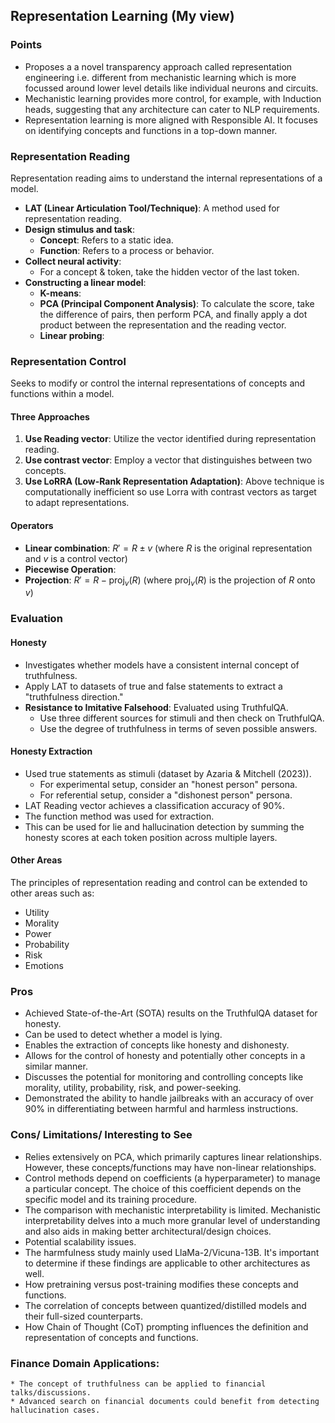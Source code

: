 ## Representation Learning (My view)

### Points

* Proposes a a novel transparency approach called representation engineering i.e. different from mechanistic learning which is more focussed around lower level details like individual neurons and circuits.
* Mechanistic learning provides more control, for example, with Induction heads, suggesting that any architecture can cater to NLP requirements.
* Representation learning is more aligned with Responsible AI. It focuses on identifying concepts and functions in a top-down manner.

### Representation Reading

Representation reading aims to understand the internal representations of a model.

* **LAT (Linear Articulation Tool/Technique)**: A method used for representation reading.
* **Design stimulus and task**:
    * **Concept**: Refers to a static idea.
    * **Function**: Refers to a process or behavior.
* **Collect neural activity**:
    * For a concept & token, take the hidden vector of the last token.
* **Constructing a linear model**:
    * **K-means**: 
    * **PCA (Principal Component Analysis)**: To calculate the score, take the difference of pairs, then perform PCA, and finally apply a dot product between the representation and the reading vector.
    * **Linear probing**:

### Representation Control

Seeks to modify or control the internal representations of concepts and functions within a model.

#### Three Approaches

1.  **Use Reading vector**: Utilize the vector identified during representation reading.
2.  **Use contrast vector**: Employ a vector that distinguishes between two concepts.
3.  **Use LoRRA (Low-Rank Representation Adaptation)**: Above technique is computationally inefficient so use Lorra with contrast vectors as target to adapt representations.

#### Operators

* **Linear combination**: $R' = R \pm v$ (where $R$ is the original representation and $v$ is a control vector)
* **Piecewise Operation**: 
* **Projection**: $R' = R - \text{proj}_v(R)$ (where $\text{proj}_v(R)$ is the projection of $R$ onto $v$)

### Evaluation

#### Honesty

* Investigates whether models have a consistent internal concept of truthfulness.
* Apply LAT to datasets of true and false statements to extract a "truthfulness direction."
* **Resistance to Imitative Falsehood**: Evaluated using TruthfulQA.
    * Use three different sources for stimuli and then check on TruthfulQA.
    * Use the degree of truthfulness in terms of seven possible answers.

#### Honesty Extraction

* Used true statements as stimuli (dataset by Azaria & Mitchell (2023)).
    * For experimental setup, consider an "honest person" persona.
    * For referential setup, consider a "dishonest person" persona.
* LAT Reading vector achieves a classification accuracy of 90%.
* The function method was used for extraction.
* This can be used for lie and hallucination detection by summing the honesty scores at each token position across multiple layers.

#### Other Areas

The principles of representation reading and control can be extended to other areas such as:

* Utility
* Morality
* Power
* Probability
* Risk
* Emotions

### Pros

* Achieved State-of-the-Art (SOTA) results on the TruthfulQA dataset for honesty.
* Can be used to detect whether a model is lying.
* Enables the extraction of concepts like honesty and dishonesty.
* Allows for the control of honesty and potentially other concepts in a similar manner.
* Discusses the potential for monitoring and controlling concepts like morality, utility, probability, risk, and power-seeking.
* Demonstrated the ability to handle jailbreaks with an accuracy of over 90% in differentiating between harmful and harmless instructions.

### Cons/ Limitations/ Interesting to See

* Relies extensively on PCA, which primarily captures linear relationships. However, these concepts/functions may have non-linear relationships.
* Control methods depend on coefficients (a hyperparameter) to manage a particular concept. The choice of this coefficient depends on the specific model and its training procedure.
* The comparison with mechanistic interpretability is limited. Mechanistic interpretability delves into a much more granular level of understanding and also aids in making better architectural/design choices.
* Potential scalability issues.
* The harmfulness study mainly used LlaMa-2/Vicuna-13B. It's important to determine if these findings are applicable to other architectures as well.
* How pretraining versus post-training modifies these concepts and functions.
* The correlation of concepts between quantized/distilled models and their full-sized counterparts.
* How Chain of Thought (CoT) prompting influences the definition and representation of concepts and functions.


### Finance Domain Applications:
    * The concept of truthfulness can be applied to financial talks/discussions.
    * Advanced search on financial documents could benefit from detecting hallucination cases.
